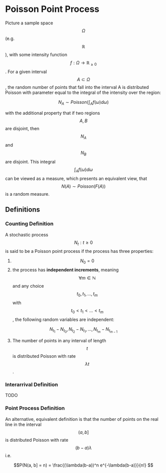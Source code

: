 # Poisson Point Process

Picture a sample space $$\Omega$$ (e.g. $$\mathbb{R}$$), with some intensity function
$$f: \Omega \rightarrow \mathbb{R}_{\geq 0}$$. For a given interval $$A \subset \Omega$$,
the random number of points that fall into the interval A is distributed Poisson with parameter
equal to the integral of the intensity over the region:

$$N_A \sim Poisson(\int_A f(\omega) d\omega ) $$

with the additional property that if two regions $$A, B$$ are disjoint, then $$N_A$$ and
$$N_B$$ are disjoint. This integral $$\int_A f(\omega) d\omega$$ can be viewed 
as a measure, which presents an equivalent view, that $$N(A) \sim Poisson(F(A))$$ is a random
measure.

## Definitions

### Counting Definition

A stochastic process $${N_t : t \geq 0}$$ is said to be a Poisson point process
if the process has three properties:

1. $$N_0 = 0$$
2. the process has __independent increments__, meaning $$\forall m \in \mathbb{N}$$ and
any choice $$t_0, t_1, ..., t_m$$ with $$t_0 < t_1 < ... < t_m$$, the following random variables
   are independent:
   
$$N_{t_1} - N_{t_0}, N_{t_2} - N_{t_1}, ..., N_{t_m} - N_{t_{m-1}}$$

3. The number of points in any interval of length $$t$$ is distributed Poisson with rate $$\lambda t$$.

### Interarrival Definition

TODO

### Point Process Definition

An alternative, equivalent definition is that the number of points on the real line in the interval
$$(a, b]$$ is distributed Poisson with rate $$(b-a) \lambda$$ i.e.

$$P(N(a, b] = n) = \frac{(\lambda(b-a))^n e^{-\lambda(b-a)}}{n!} $$
